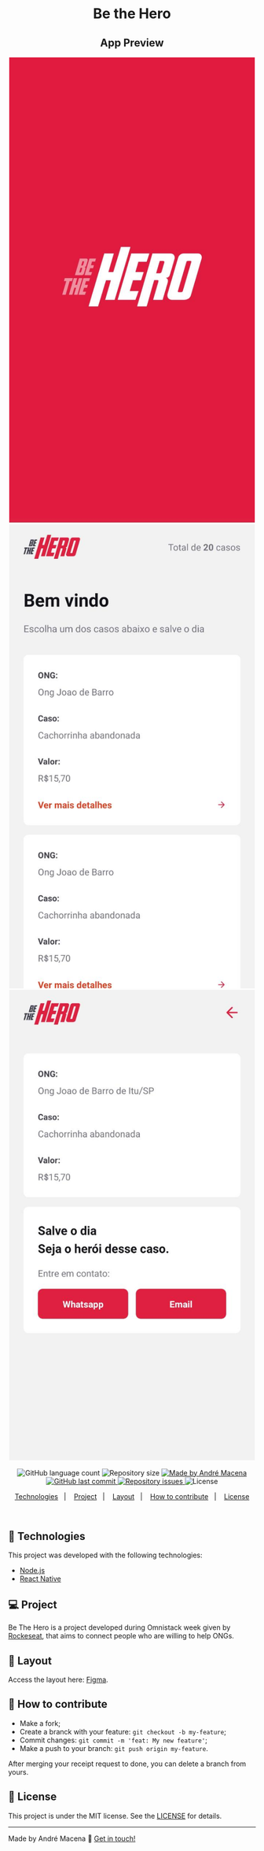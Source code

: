 <h1 align="center">
Be the Hero
</h1>
<h2 align="center">
App Preview 
</h2>  

<p align="center">
  <img alt="desktop" src="./public/preview-readme/splash.jpeg" width="500px">
  <img alt="desktop" src="./public/preview-readme/home.jpeg" width="500px">
  <img alt="desktop" src="./public/preview-readme/detail.jpeg" width="500px">
</p>
<p align="center">
  <img alt="GitHub language count" src="https://img.shields.io/github/languages/count/andrmacena/semanaOmnistack-11-mobile?color=%2304D361">

  <img alt="Repository size" src="https://img.shields.io/github/repo-size/andrmacena/semanaOmnistack-11-mobile">
	
  <a href="https://www.linkedin.com/in/andr%C3%A9-macena-15275b12b/">
    <img alt="Made by André Macena" src="https://img.shields.io/badge/made%20by-andrmacena-%2304D361">
  </a>

  <a href="https://github.com/andrmacena/semanaOmnistack-11-mobile/commits/master">
    <img alt="GitHub last commit" src="https://img.shields.io/github/last-commit/andrmacena/semanaOmnistack-11-mobile">
  </a>

  <a href="https://github.com/andrmacena/semanaOmnistack-11-mobile/issues">
    <img alt="Repository issues" src="https://img.shields.io/github/issues/andrmacena/semanaOmnistack-11-mobile">
  </a>

  <img alt="License" src="https://img.shields.io/badge/license-MIT-brightgreen">
</p>

<p align="center">
  <a href="#rocket-Technologies">Technologies</a>&nbsp;&nbsp;&nbsp;|&nbsp;&nbsp;&nbsp;
  <a href="#-project">Project</a>&nbsp;&nbsp;&nbsp;|&nbsp;&nbsp;&nbsp;
  <a href="#-layout">Layout</a>&nbsp;&nbsp;&nbsp;|&nbsp;&nbsp;&nbsp;
  <a href="#-how-to-contribute">How to contribute</a>&nbsp;&nbsp;&nbsp;|&nbsp;&nbsp;&nbsp;
  <a href="#memo-license">License</a>
</p>

<br>


## :rocket: Technologies

This project was developed with the following technologies:

- [Node.js](https://nodejs.org/en/) 
- [React Native](https://reactnative.dev/)

## 💻 Project

Be The Hero is a project developed during Omnistack week given by [Rockeseat](https://rocketseat.com.br/), that aims to connect people who are willing to help ONGs.

## 🔖 Layout

Access the layout here: [Figma](https://www.figma.com/file/2C2yvw7jsCOGmaNUDftX9n/Be-The-Hero---OmniStack-11?node-id=0%3A1).

## 🤔 How to contribute

- Make a fork;
- Create a branck with your feature: `git checkout -b my-feature`;
- Commit changes: `git commit -m 'feat: My new feature'`;
- Make a push to your branch: `git push origin my-feature`.

After merging your receipt request to done, you can delete a branch from yours.

## :memo: License

This project is under the MIT license. See the [LICENSE](LICENSE.md) for details.

---

Made by André Macena :wave: [Get in touch!](https://www.linkedin.com/in/andr%C3%A9-macena-15275b12b/)